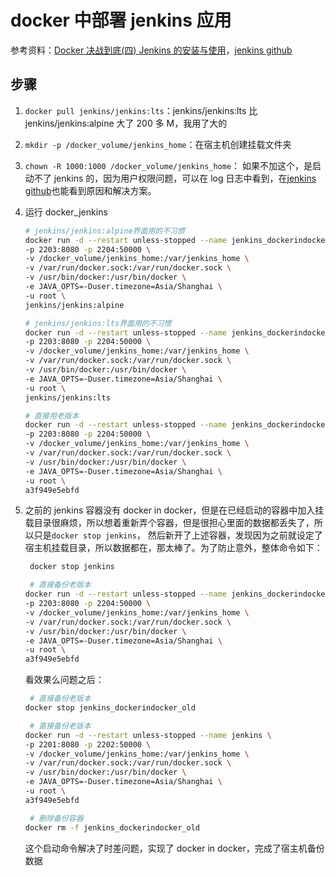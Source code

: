# docker 中部署 jenkins 应用

参考资料：[Docker 决战到底(四) Jenkins 的安装与使用](https://www.jianshu.com/p/01bb90bfcabb)，[jenkins github](https://github.com/jenkinsci/docker)

## 步骤

1. `docker pull jenkins/jenkins:lts`：jenkins/jenkins:lts 比 jenkins/jenkins:alpine 大了 200 多 M，我用了大的
2. `mkdir -p /docker_volume/jenkins_home`：在宿主机创建挂载文件夹
3. `chown -R 1000:1000 /docker_volume/jenkins_home`：
   如果不加这个，是启动不了 jenkins 的，因为用户权限问题，可以在 log 日志中看到，在[jenkins github](https://github.com/jenkinsci/docker)也能看到原因和解决方案。
4. 运行 docker_jenkins

   ```bash
   # jenkins/jenkins:alpine界面用的不习惯
   docker run -d --restart unless-stopped --name jenkins_dockerindocker \
   -p 2203:8080 -p 2204:50000 \
   -v /docker_volume/jenkins_home:/var/jenkins_home \
   -v /var/run/docker.sock:/var/run/docker.sock \
   -v /usr/bin/docker:/usr/bin/docker \
   -e JAVA_OPTS=-Duser.timezone=Asia/Shanghai \
   -u root \
   jenkins/jenkins:alpine
   ```

   ```bash
   # jenkins/jenkins:lts界面用的不习惯
   docker run -d --restart unless-stopped --name jenkins_dockerindocker_lts \
   -p 2203:8080 -p 2204:50000 \
   -v /docker_volume/jenkins_home:/var/jenkins_home \
   -v /var/run/docker.sock:/var/run/docker.sock \
   -v /usr/bin/docker:/usr/bin/docker \
   -e JAVA_OPTS=-Duser.timezone=Asia/Shanghai \
   -u root \
   jenkins/jenkins:lts
   ```

   ```bash
   # 直接用老版本
   docker run -d --restart unless-stopped --name jenkins_dockerindocker_old \
   -p 2203:8080 -p 2204:50000 \
   -v /docker_volume/jenkins_home:/var/jenkins_home \
   -v /var/run/docker.sock:/var/run/docker.sock \
   -v /usr/bin/docker:/usr/bin/docker \
   -e JAVA_OPTS=-Duser.timezone=Asia/Shanghai \
   -u root \
   a3f949e5ebfd
   ```

5. 之前的 jenkins 容器没有 docker in docker，但是在已经启动的容器中加入挂载目录很麻烦，所以想着重新弄个容器，但是很担心里面的数据都丢失了，所以只是`docker stop jenkins`，
   然后新开了上述容器，发现因为之前就设定了宿主机挂载目录，所以数据都在，那太棒了。为了防止意外，整体命令如下：
   ```bash
    docker stop jenkins
   ```
   ```bash
    # 直接备份老版本
   docker run -d --restart unless-stopped --name jenkins_dockerindocker_old \
   -p 2203:8080 -p 2204:50000 \
   -v /docker_volume/jenkins_home:/var/jenkins_home \
   -v /var/run/docker.sock:/var/run/docker.sock \
   -v /usr/bin/docker:/usr/bin/docker \
   -e JAVA_OPTS=-Duser.timezone=Asia/Shanghai \
   -u root \
   a3f949e5ebfd
   ```
   看效果么问题之后：
   ```bash
    # 直接备份老版本
   docker stop jenkins_dockerindocker_old
   ```
   ```bash
    # 直接备份老版本
   docker run -d --restart unless-stopped --name jenkins \
   -p 2201:8080 -p 2202:50000 \
   -v /docker_volume/jenkins_home:/var/jenkins_home \
   -v /var/run/docker.sock:/var/run/docker.sock \
   -v /usr/bin/docker:/usr/bin/docker \
   -e JAVA_OPTS=-Duser.timezone=Asia/Shanghai \
   -u root \
   a3f949e5ebfd
   ```
   ```bash
    # 删除备份容器
   docker rm -f jenkins_dockerindocker_old
   ```
   这个启动命令解决了时差问题，实现了 docker in docker，完成了宿主机备份数据
